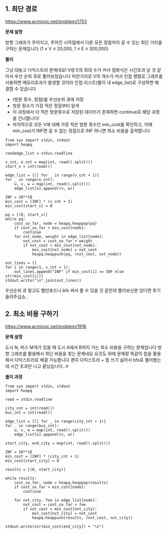 ## 1. 최단 경로
https://www.acmicpc.net/problem/1753

**문제 설명**

방향 그래프가 주어지고, 주어진 시작점에서 다른 모든 정점까지 갈 수 있는 최단 거리를 구하는 문제입니다
(1 ≤ V ≤ 20,000, 1 ≤ E ≤ 300,000)


**풀이**

그냥 대놓고 다익스트라 문제네요! V랑 E의 최대 수가 커서 점화식은 시간초과 날 것 같아서 우선 순위 큐로 풀어보았습니다
마찬가지로 V의 개수가 커서 인접 행렬로 그래프를 사용하면 메모리초과가 발생할 것이라 인접 리스트(풀이 내 edge_list)로 구성하면 해결할 수 있습니다
- (방문 횟수, 정점)를 우선순위 큐에 저장
- 방문 횟수가 가장 적은 정점부터 탐색
- 이 과정에서 더 적은 방문횟수로 저장된 데이터가 존재하면 continue로 해당 과정을 건너뜁니다!
- 마지막으로 모든 V에 대해 가장 적은 방문 횟수인 min_cost를 확인하고, 이때 min_cost가 INF면 갈 수 없는 정점으로 INF 아니면 최소 비용을 출력합니다


```python3
from sys import stdin, stdout
import heapq

readedge_list = stdin.readline

v_cnt, e_cnt = map(int, read().split())
start_v = int(read())

edge_list = [[] for _ in range(v_cnt + 1)]
for _ in range(e_cnt):
    u, v, w = map(int, read().split())
    edge_list[u].append((v, w))

INF = 10**18
min_cost = [INF] * (v_cnt + 1)
min_cost[start_v] = 0

pq = [(0, start_v)]
while pq:
    cost_so_far, node = heapq.heappop(pq)
    if cost_so_far > min_cost[node]:
        continue
    for nxt_node, weight in edge_list[node]:
        nxt_cost = cost_so_far + weight
        if nxt_cost < min_cost[nxt_node]:
            min_cost[nxt_node] = nxt_cost
            heapq.heappush(pq, (nxt_cost, nxt_node))

out_lines = []
for i in range(1, v_cnt + 1):
    out_lines.append("INF" if min_cost[i] == INF else str(min_cost[i]))
stdout.write("\n".join(out_lines))
```
우선순위 큐 말고도 벨만포드나 bfs 써서 풀 수 있을 것 같은데 풀어보신분 있다면 후기 들려주십쇼..

## 2. 최소 비용 구하기
https://www.acmicpc.net/problem/1916

**문제 설명**

도시 N, 버스 M개가 있을 때 도시 A에서 B까지 가는 최소 비용을 구하는 문제입니다 
방향 그래프를 활용해서 최단 비용을 찾는 문제네요 요것도 위에 문제랑 똑같이 힙을 활용해서 다익스트라로 해결 가능합니다
괜히 다익스트라 + 힙 쓰기 싫어서 bfs로 풀어봤는데 시간 초과만 나고 끝났습니다..ㅎ

**풀이 과정**

```python3
from sys import stdin, stdout
import heapq

read = stdin.readline

city_cnt = int(read())
bus_cnt = int(read())

edge_list = [[] for _ in range(city_cnt + 1)]
for _ in range(bus_cnt):
    u, v, w = map(int, read().split())
    edge_list[u].append((v, w))

start_city, end_city = map(int, read().split())

INF = 10**18
min_cost = [INF] * (city_cnt + 1)
min_cost[start_city] = 0

results = [(0, start_city)]

while results:
    cost_so_far, node = heapq.heappop(results)
    if cost_so_far > min_cost[node]:
        continue

    for nxt_city, fee in edge_list[node]:
        nxt_cost = cost_so_far + fee
        if nxt_cost < min_cost[nxt_city]:
            min_cost[nxt_city] = nxt_cost
            heapq.heappush(results, (nxt_cost, nxt_city))

stdout.write(str(min_cost[end_city]) + "\n")

```
